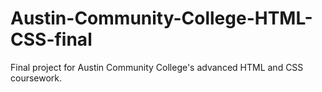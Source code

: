 # Austin-Community-College-HTML-CSS-final
Final project for Austin Community College's advanced HTML and CSS coursework.
